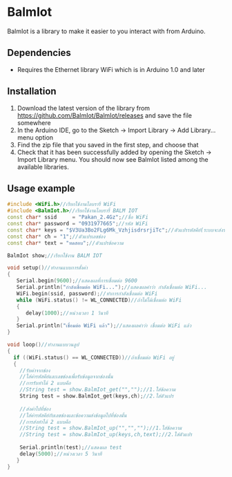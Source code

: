 # BalmIot

BalmIot is a library to make it easier to you interact with from Arduino.

## Dependencies

- Requires the Ethernet library WiFi which is in Arduino 1.0 and later

## Installation

1. Download the latest version of the library from https://github.com/BalmIot/BalmIot/releases and save the file somewhere
1. In the Arduino IDE, go to the Sketch -> Import Library -> Add Library... menu option
1. Find the zip file that you saved in the first step, and choose that
1. Check that it has been successfully added by opening the Sketch -> Import Library menu.  You should now see BalmIot listed among the available libraries.

## Usage example

```c++
#include <WiFi.h>//เรียกใช้งานไลบรารี่ WiFi
#include <BalmIot.h>//เรียกใช้งานไลบรารี่ BALM IOT
const char* ssid     = "Pakan_2.4Gz";//ชื่อ WiFi
const char* password = "0931977665";//รหัส WiFi
const char* keys = "$V3Ua3Bo2FLg6Mk_VzhjisdrsrjiTc";//ตัวแปรรหัสคีย์(ระบบจะส่งรหัสคีย์ให้ท่านทางอีเมล)
const char* ch = "1";//ตัวแปรเลขช่อง
const char* text = "ทดสอบ";//ตัวแปรข้อความ

BalmIot show;//เรียกใช้งาน BALM IOT

void setup()//ทำงานแบบการตั้งค่า
{
   Serial.begin(9600);//แสดงผลที่การเชื่อมต่อ 9600
   Serial.println("กำลังเชื่อมต่อ WiFi...");//แสดงผลคำว่า กำลังเชื่อมต่อ WiFi...
   WiFi.begin(ssid, password);//ทำการกำลังเชื่อมต่อ WiFi
   while (WiFi.status() != WL_CONNECTED)//ถ้าไม่ได้เชื่อมต่อ WiFi
   {
      delay(1000);//หน่วงเวลา 1 วินาที
   }
   Serial.println("เชื่อมต่อ WiFi แล้ว");//แสดงผลคำว่า เชื่อมต่อ WiFi แล้ว
}

void loop()//ทำงานแบบวนลูป
{
  if ((WiFi.status() == WL_CONNECTED))//ถ้าเชื่อมต่อ WiFi อยู่
  {
    //รับค่าจากช่อง
    //ใส่ค่ารหัสคีย์และเลขช่องเพื่อรับข้อมูลจากช่องนั้น
    //การรับทำได้ 2 แบบคือ
    //String test = show.BalmIot_get("","");//1.ใส่ข้อความ
    String test = show.BalmIot_get(keys,ch);//2.ใส่ตัวแปร
    
    //ส่งค่าไปที่ช่อง
    //ใส่ค่ารหัสคีย์กับเลขช่องและข้อความส่งข้อมูลไปที่ช่องนั้น
    //การส่งทำได้ 2 แบบคือ
    //String test = show.BalmIot_up("","","");//1.ใส่ข้อความ
    //String test = show.BalmIot_up(keys,ch,text);//2.ใส่ตัวแปร
    
    Serial.println(test);//แสดงผล test
    delay(5000);//หน่วงเวลา 5 วินาที
   }
}
```